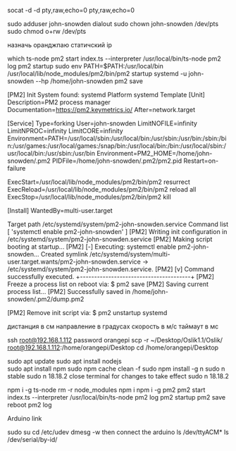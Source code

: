 <!-- start 2 virtual ports -->
socat -d -d pty,raw,echo=0 pty,raw,echo=0

<!-- ? -->
sudo adduser john-snowden dialout
sudo chown john-snowden /dev/pts
sudo chmod o+rw /dev/pts

<!-- router setup -->
назначь оранджпаю статичский ip

<!-- pm2 run index.ts at startup -->
which ts-node
pm2 start index.ts --interpreter /usr/local/bin/ts-node
pm2 log
pm2 startup
sudo env PATH=$PATH:/usr/local/bin /usr/local/lib/node_modules/pm2/bin/pm2 startup systemd -u john-snowden --hp /home/john-snowden
pm2 save

[PM2] Init System found: systemd
Platform systemd
Template
[Unit]
Description=PM2 process manager
Documentation=https://pm2.keymetrics.io/
After=network.target

[Service]
Type=forking
User=john-snowden
LimitNOFILE=infinity
LimitNPROC=infinity
LimitCORE=infinity
Environment=PATH=/usr/local/sbin:/usr/local/bin:/usr/sbin:/usr/bin:/sbin:/bin:/usr/games:/usr/local/games:/snap/bin:/usr/local/bin:/bin:/usr/local/sbin:/usr/local/bin:/usr/sbin:/usr/bin
Environment=PM2_HOME=/home/john-snowden/.pm2
PIDFile=/home/john-snowden/.pm2/pm2.pid
Restart=on-failure

ExecStart=/usr/local/lib/node_modules/pm2/bin/pm2 resurrect
ExecReload=/usr/local/lib/node_modules/pm2/bin/pm2 reload all
ExecStop=/usr/local/lib/node_modules/pm2/bin/pm2 kill

[Install]
WantedBy=multi-user.target

Target path
/etc/systemd/system/pm2-john-snowden.service
Command list
[ 'systemctl enable pm2-john-snowden' ]
[PM2] Writing init configuration in /etc/systemd/system/pm2-john-snowden.service
[PM2] Making script booting at startup...
[PM2] [-] Executing: systemctl enable pm2-john-snowden...
Created symlink /etc/systemd/system/multi-user.target.wants/pm2-john-snowden.service → /etc/systemd/system/pm2-john-snowden.service.
[PM2] [v] Command successfully executed.
+---------------------------------------+
[PM2] Freeze a process list on reboot via:
$ pm2 save
[PM2] Saving current process list...
[PM2] Successfully saved in /home/john-snowden/.pm2/dump.pm2

[PM2] Remove init script via:
$ pm2 unstartup systemd

<!-- TTrack -->
дистанция в см
направление в градусах
скорость в м/с
таймаут в мс

<!-- OrangePI  -->
ssh root@192.168.1.112
password orangepi
scp -r ~/Desktop/Oslik1.1/Oslik/  root@192.168.1.112:/home/orangepi/Desktop
cd /home/orangepi/Desktop
<!-- nodejs -->
sudo apt update
sudo apt install nodejs   
sudo apt install npm
sudo npm cache clean -f
sudo npm install -g n
sudo n stable
sudo n 18.18.2
close terminal for changes to take effect
sudo n 18.18.2
<!--  -->
npm i -g ts-node
rm -r node_modules
npm i
npm i -g pm2
pm2 start index.ts --interpreter /usr/local/bin/ts-node
pm2 log
pm2 startup
pm2 save
reboot
pm2 log


Arduino link

sudo su
cd /etc/udev
dmesg -w then connect the arduino
ls /dev/ttyACM*
ls /dev/serial/by-id/
<!-- udevadm info -a -n /dev/ttyACM0
cat > arduino.rules
SUBSYSTEM=="tty", ATTRS{idVendor}==="2341", ATTRS{idProduct}=="0043", SYMLINK+="arduino_uno"
cat ./arduino.rules
udevadm control --reload
reboot -->